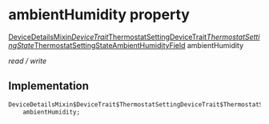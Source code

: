


# ambientHumidity property






[DeviceDetailsMixin$DeviceTrait$ThermostatSettingDeviceTrait$ThermostatSettingState$ThermostatSettingStateAmbientHumidityField](../../package-yonomi_sdk_dart_graphql_devices_device_query.graphql/DeviceDetailsMixin$DeviceTrait$ThermostatSettingDeviceTrait$ThermostatSettingState$ThermostatSettingStateAmbientHumidityField-class.md) ambientHumidity
  
_read / write_






## Implementation

```dart
DeviceDetailsMixin$DeviceTrait$ThermostatSettingDeviceTrait$ThermostatSettingState$ThermostatSettingStateAmbientHumidityField
    ambientHumidity;


```







